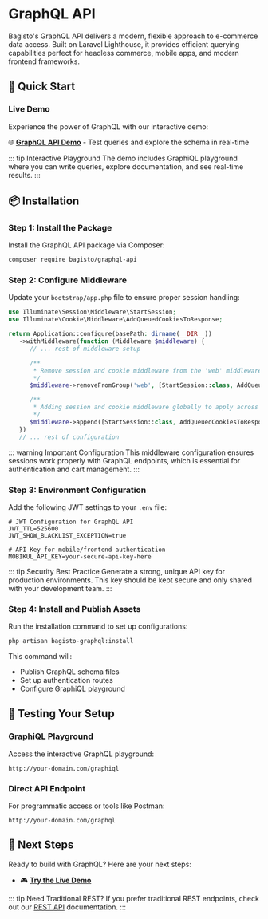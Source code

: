 # GraphQL API

Bagisto's GraphQL API delivers a modern, flexible approach to e-commerce data access. Built on Laravel Lighthouse, it provides efficient querying capabilities perfect for headless commerce, mobile apps, and modern frontend frameworks.

## 🚀 Quick Start

### Live Demo

Experience the power of GraphQL with our interactive demo:

🌐 [**GraphQL API Demo**](https://demo.bagisto.com/mobikul-common/graphiql) - Test queries and explore the schema in real-time

::: tip Interactive Playground
The demo includes GraphiQL playground where you can write queries, explore documentation, and see real-time results.
:::

## 📦 Installation

### Step 1: Install the Package

Install the GraphQL API package via Composer:

```bash
composer require bagisto/graphql-api 
```

### Step 2: Configure Middleware

Update your `bootstrap/app.php` file to ensure proper session handling:

```php
use Illuminate\Session\Middleware\StartSession;
use Illuminate\Cookie\Middleware\AddQueuedCookiesToResponse;

return Application::configure(basePath: dirname(__DIR__))
   ->withMiddleware(function (Middleware $middleware) {
      // ... rest of middleware setup

      /**
       * Remove session and cookie middleware from the 'web' middleware group.
       */
      $middleware->removeFromGroup('web', [StartSession::class, AddQueuedCookiesToResponse::class]);

      /**
       * Adding session and cookie middleware globally to apply across non-web routes (e.g. GraphQL)
       */
      $middleware->append([StartSession::class, AddQueuedCookiesToResponse::class]);
   })
   // ... rest of configuration
```

::: warning Important Configuration
This middleware configuration ensures sessions work properly with GraphQL endpoints, which is essential for authentication and cart management.
:::

### Step 3: Environment Configuration

Add the following JWT settings to your `.env` file:

```properties
# JWT Configuration for GraphQL API
JWT_TTL=525600
JWT_SHOW_BLACKLIST_EXCEPTION=true

# API Key for mobile/frontend authentication
MOBIKUL_API_KEY=your-secure-api-key-here
```

::: tip Security Best Practice
Generate a strong, unique API key for production environments. This key should be kept secure and only shared with your development team.
:::

### Step 4: Install and Publish Assets

Run the installation command to set up configurations:

```bash
php artisan bagisto-graphql:install
```

This command will:
- Publish GraphQL schema files
- Set up authentication routes
- Configure GraphiQL playground

## 🔧 Testing Your Setup

### GraphiQL Playground

Access the interactive GraphQL playground:

```
http://your-domain.com/graphiql
```

### Direct API Endpoint

For programmatic access or tools like Postman:

```
http://your-domain.com/graphql
```

## 🔗 Next Steps

Ready to build with GraphQL? Here are your next steps:

- 🎮 [**Try the Live Demo**](https://demo.bagisto.com/mobikul-common/graphiql)

::: tip Need Traditional REST?
If you prefer traditional REST endpoints, check out our [REST API](./rest-api) documentation.
:::
